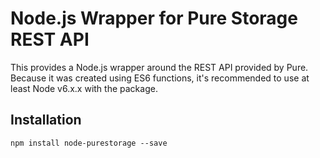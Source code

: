 #  Node.js Wrapper for Pure Storage REST API

This provides a Node.js wrapper around the REST API provided by Pure. Because it was created using ES6 functions, it's recommended to use at least Node v6.x.x with the package.

## Installation
```
npm install node-purestorage --save
```